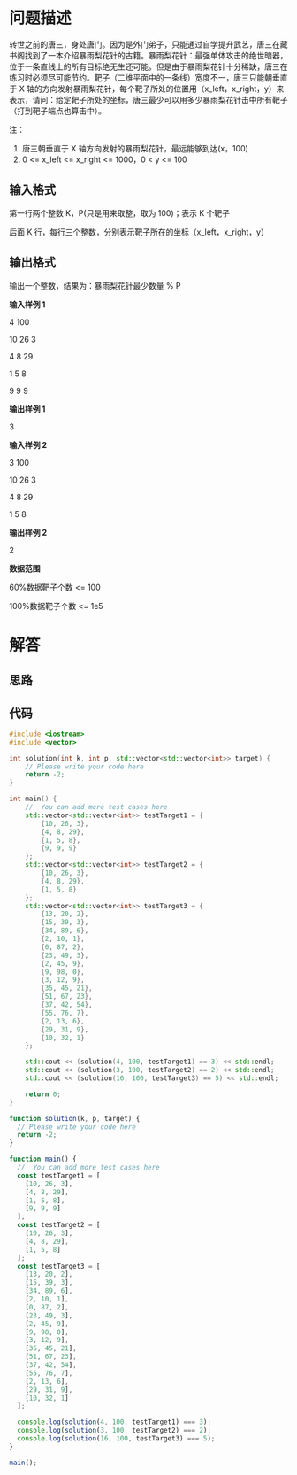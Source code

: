# 问题描述

转世之前的唐三，身处唐门。因为是外门弟子，只能通过自学提升武艺，唐三在藏书阁找到了一本介绍暴雨梨花针的古籍。暴雨梨花针：最强单体攻击的绝世暗器，位于一条直线上的所有目标绝无生还可能。但是由于暴雨梨花针十分稀缺，唐三在练习时必须尽可能节约。靶子（二维平面中的一条线）宽度不一，唐三只能朝垂直于 X 轴的方向发射暴雨梨花针，每个靶子所处的位置用（x_left，x_right，y）来表示，请问：给定靶子所处的坐标，唐三最少可以用多少暴雨梨花针击中所有靶子（打到靶子端点也算击中）。

注：
1. 唐三朝垂直于 X 轴方向发射的暴雨梨花针，最远能够到达(x，100)
2. 0 <= x_left <= x_right <= 1000，0 < y <= 100

## 输入格式

第一行两个整数 K，P(只是用来取整，取为 100)；表示 K 个靶子

后面 K 行，每行三个整数，分别表示靶子所在的坐标（x_left，x_right，y）

## 输出格式

输出一个整数，结果为：暴雨梨花针最少数量 % P

**输入样例 1**

4 100

10 26 3

4 8 29

1 5 8

9 9 9

**输出样例 1**

3

**输入样例 2**

3 100

10 26 3

4 8 29

1 5 8

**输出样例 2**

2

**数据范围**

60%数据靶子个数 <= 100

100%数据靶子个数 <= 1e5

# 解答

## 思路

## 代码

```cpp
#include <iostream>
#include <vector>

int solution(int k, int p, std::vector<std::vector<int>> target) {
    // Please write your code here
    return -2;
}

int main() {
    //  You can add more test cases here
    std::vector<std::vector<int>> testTarget1 = {
        {10, 26, 3},
        {4, 8, 29},
        {1, 5, 8},
        {9, 9, 9}
    };
    std::vector<std::vector<int>> testTarget2 = {
        {10, 26, 3},
        {4, 8, 29},
        {1, 5, 8}
    };
    std::vector<std::vector<int>> testTarget3 = {
        {13, 20, 2},
        {15, 39, 3},
        {34, 89, 6},
        {2, 10, 1},
        {0, 87, 2},
        {23, 49, 3},
        {2, 45, 9},
        {9, 98, 0},
        {3, 12, 9},
        {35, 45, 21},
        {51, 67, 23},
        {37, 42, 54},
        {55, 76, 7},
        {2, 13, 6},
        {29, 31, 9},
        {10, 32, 1}
    };

    std::cout << (solution(4, 100, testTarget1) == 3) << std::endl;
    std::cout << (solution(3, 100, testTarget2) == 2) << std::endl;
    std::cout << (solution(16, 100, testTarget3) == 5) << std::endl;

    return 0;
}
```

```js
function solution(k, p, target) {
  // Please write your code here
  return -2;
}

function main() {
  //  You can add more test cases here
  const testTarget1 = [
    [10, 26, 3],
    [4, 8, 29],
    [1, 5, 8],
    [9, 9, 9]
  ];
  const testTarget2 = [
    [10, 26, 3],
    [4, 8, 29],
    [1, 5, 8]
  ];
  const testTarget3 = [
    [13, 20, 2],
    [15, 39, 3],
    [34, 89, 6],
    [2, 10, 1],
    [0, 87, 2],
    [23, 49, 3],
    [2, 45, 9],
    [9, 98, 0],
    [3, 12, 9],
    [35, 45, 21],
    [51, 67, 23],
    [37, 42, 54],
    [55, 76, 7],
    [2, 13, 6],
    [29, 31, 9],
    [10, 32, 1]
  ];

  console.log(solution(4, 100, testTarget1) === 3);
  console.log(solution(3, 100, testTarget2) === 2);
  console.log(solution(16, 100, testTarget3) === 5);
}

main();
```